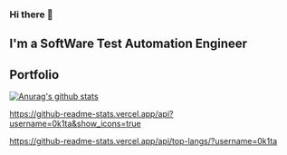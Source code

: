 ### Hi there 👋
## I'm a SoftWare Test Automation Engineer

## Portfolio

[![Anurag's github stats](https://github-readme-stats.vercel.app/api?username=0k1ta)](https://github.com/anuraghazra/github-readme-stats)


https://github-readme-stats.vercel.app/api?username=0k1ta&show_icons=true

https://github-readme-stats.vercel.app/api/top-langs/?username=0k1ta



<!--
**0k1ta/0k1ta** is a ✨ _special_ ✨ repository because its `README.md` (this file) appears on your GitHub profile.

Here are some ideas to get you started:

- 🔭 I’m currently working on ...
- 🌱 I’m currently learning ...
- 👯 I’m looking to collaborate on ...
- 🤔 I’m looking for help with ...
- 💬 Ask me about ...
- 📫 How to reach me: ...
- 😄 Pronouns: ...
- ⚡ Fun fact: ...
-->
